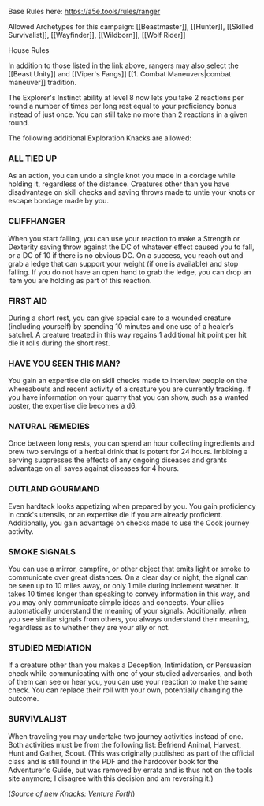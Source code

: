Base Rules here: https://a5e.tools/rules/ranger

Allowed Archetypes for this campaign: [[Beastmaster]], [[Hunter]], [[Skilled Survivalist]], [[Wayfinder]], [[Wildborn]], [[Wolf Rider]]

House Rules

In addition to those listed in the link above, rangers may also select the [[Beast Unity]] and [[Viper's Fangs]]  [[1. Combat Maneuvers|combat maneuver]] tradition.

The Explorer's Instinct ability at level 8 now lets you take 2 reactions per round a number of times per long rest equal to your proficiency bonus instead of just once.  You can still take no more than 2 reactions in a given round.

The following additional Exploration Knacks are allowed:
### ALL TIED UP 
As an action, you can undo a single knot you made in a cordage while holding it, regardless of the distance. Creatures other than you have disadvantage on skill checks and saving throws made to untie your knots or escape bondage made by you. 
### CLIFFHANGER 
When you start falling, you can use your reaction to make a Strength or Dexterity saving throw against the DC of whatever effect caused you to fall, or a DC of 10 if there is no obvious DC. On a success, you reach out and grab a ledge that can support your weight (if one is available) and stop falling. If you do not have an open hand to grab the ledge, you can drop an item you are holding as part of this reaction. 
### FIRST AID 
During a short rest, you can give special care to a wounded creature (including yourself) by spending 10 minutes and one use of a healer’s satchel. A creature treated in this way regains 1 additional hit point per hit die it rolls during the short rest. 
### HAVE YOU SEEN THIS MAN? 
You gain an expertise die on skill checks made to interview people on the whereabouts and recent activity of a creature you are currently tracking. If you have information on your quarry that you can show, such as a wanted poster, the expertise die becomes a d6. 
### NATURAL REMEDIES 
Once between long rests, you can spend an hour collecting ingredients and brew two servings of a herbal drink that is potent for 24 hours. Imbibing a serving suppresses the effects of any ongoing diseases and grants advantage on all saves against diseases for 4 hours. 
### OUTLAND GOURMAND 
Even hardtack looks appetizing when prepared by you. You gain proficiency in cook's utensils, or an expertise die if you are already proficient. Additionally, you gain advantage on checks made to use the Cook journey activity. 
### SMOKE SIGNALS 
You can use a mirror, campfire, or other object that emits light or smoke to communicate over great distances. On a clear day or night, the signal can be seen up to 10 miles away, or only 1 mile during inclement weather. It takes 10 times longer than speaking to convey information in this way, and you may only communicate simple ideas and concepts. Your allies automatically understand the meaning of your signals. Additionally, when you see similar signals from others, you always understand their meaning, regardless as to whether they are your ally or not. 
### STUDIED MEDIATION 
If a creature other than you makes a Deception, Intimidation, or Persuasion check while communicating with one of your studied adversaries, and both of them can see or hear you, you can use your reaction to make the same check. You can replace their roll with your own, potentially changing the outcome.
### SURVIVLALIST
When traveling you may undertake two journey activities instead of one. Both activities must be from the following list: Befriend Animal, Harvest, Hunt and Gather, Scout. (This was originally published as part of the official class and is still found in the PDF and the hardcover book for the Adventurer's Guide, but was removed by errata and is thus not on the tools site anymore; I disagree with this decision and am reversing it.)

(*Source of new Knacks: Venture Forth*)